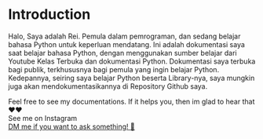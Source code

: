 <h1>Introduction</h1>

Halo, Saya adalah Rei. Pemula dalam pemrograman, dan sedang belajar bahasa Python untuk keperluan mendatang. 
Ini adalah dokumentasi saya saat belajar bahasa Python, dengan menggunakan sumber belajar dari Youtube Kelas Terbuka dan dokumentasi Python. 
Dokumentasi saya terbuka bagi publik, terkhususnya bagi pemula yang ingin belajar Python. 
Kedepannya, seiring saya belajar Python beserta Library-nya, saya mungkin juga akan mendokumentasikannya di Repository Github saya. 

Feel free to see my documentations. If it helps you, then im glad to hear that ❤️❤️
<br>
See me on Instagram
<br>
<a href ="https://www.instagram.com/reiyuii_/">DM me if you want to ask something! 📩</a>
<img src=""></img>

